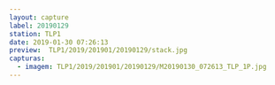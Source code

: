 ```yaml
---
layout: capture
label: 20190129
station: TLP1
date: 2019-01-30 07:26:13
preview:  TLP1/2019/201901/20190129/stack.jpg
capturas:
  - imagem: TLP1/2019/201901/20190129/M20190130_072613_TLP_1P.jpg
---
```

